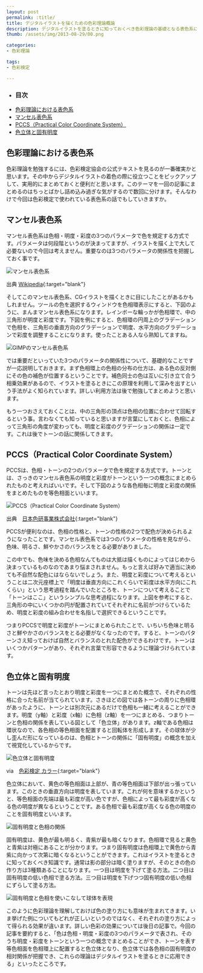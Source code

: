 ```yaml
---
layout: post
permalink: :title/
title: デジタルイラストを描くための色彩理論概論
description: デジタルイラストを塗るときに知っておくべき色彩理論の基礎となる表色系について解説しています。
thumb: /assets/img/2013-08-29/00.png

categories:
- 色彩理論

tags:
- 色彩検定

---
```


- ### 目次
- [色彩理論における表色系](#色彩理論における表色系)
- [マンセル表色系](#マンセル表色系)
- [PCCS（Practical Color Coordinate System）](#pccspractical-color-coordinate-system)
- [色立体と固有明度](#色立体と固有明度)

## 色彩理論における表色系

色彩理論を勉強するには、色彩検定協会の公式テキストを見るのが一番確実かと思います。その中からデジタルイラストの着色の際に役立つことをピックアップして、実用的にまとめておくと便利だと思います。このテーマを一回の記事にまとめるのはちっとばかし詰め込み過ぎな気がするので数回に分けます。そんなわけで今回は色彩検定で使われている表色系の話でもしていきますか。

## マンセル表色系

マンセル表色系は色相・明度・彩度の3つのパラメータで色を規定する方式です。パラメータは何段階というのが決まってますが、イラストを描く上で大して必要ないので今回は考えません。重要なのは3つのパラメータの関係性を把握しておく事です。

![マンセル表色系](/assets/img/2013-08-29/01.png)

<span>出典 [Wikipedia](http://ja.wikipedia.org/wiki/%E3%83%9E%E3%83%B3%E3%82%BB%E3%83%AB%E3%83%BB%E3%82%AB%E3%83%A9%E3%83%BC%E3%83%BB%E3%82%B7%E3%82%B9%E3%83%86%E3%83%A0){:target="blank"}</span>

そしてこのマンセル表色系、CGイラストを描くときに目にしたことがあるかもしれません。ツールの色を選択するウィンドウを色相環表示にすると、下図のように、まんまマンセル表色系になります。レインボーな輪っかが色相環で、中の三角形が明度と彩度です。下図を例にすると、色相環の円周上のグラデーションで色相を、三角形の垂直方向のグラデーションで明度、水平方向のグラデーションで彩度を調整することになります。使ったことある人なら熟知してますね。

![GIMPのマンセル表色系](/assets/img/2013-08-29/02.png)

では重要だといっていた3つのパラメータの関係性について、基礎的なことですが一応説明しておきます。まず色相環上の色相の分布の仕方は、ある色の反対側にその色の補色が位置するということです。補色同士の色は互いに引き立て合う相乗効果があるので、イラストを塗るときにこの原理を利用して深みを出すという手法がよく知られています。詳しい利用方法は後で勉強してまとめようと思います。

もう一つおさえておくことは、中の三角形の頂点は色相の位置に合わせて回転するという事。言わなくても知っていると思いますが言葉にしておくと、色相によって三角形の角度が変わっても、明度と彩度のグラデーションの関係は一定です。これは後でトーンの話に関係してきます。

## PCCS（Practical Color Coordinate System）

PCCSは、色相・トーンの2つのパラメータで色を規定する方式です。トーンとは、さっきのマンセル表色系の明度と彩度がトーンという一つの概念にまとめられたものと考えればいいです。そして下図のような各色相毎に明度と彩度の関係をまとめたものを等色相面といいます。

![PCCS（Practical Color Coordinate System）](/assets/img/2013-08-29/03.png)

<span>出典　[日本色研事業株式会社](http://www.sikiken.co.jp/pccs/pccs04.html){:target="blank"}</span>

PCCSが便利なのは、色相の性格と、トーンの性格の2つで配色が決められるようになったことです。マンセル表色系では3つのパラメータの性格を見ながら、色味、明るさ、鮮やかさのバランスをとる必要がありました。

この中でも、色味を決める色相なんてものは大抵は描くものによってはじめから決まっているものなのであまり悩まされません。もっと言えば好みで適当に決めても不自然な配色にはならないでしょう。また、明度と彩度について考えるということは二次元座標上で「明度は垂直方向にこれくらいで彩度は水平方向にこれくらい」という思考過程を踏んでいたところを、トーンについて考えることで「トーンはここ」というシンプルな思考過程になります。上図を参考にすると、三角形の中にいくつかの円が配置されていてそれぞれに名前がつけらているため、明度と彩度の組み合わせを名指しで選択できるということです。

つまりPCCSで明度と彩度がトーンにまとめられたことで、いちいち色味と明るさと鮮やかさのバランスをとる必要がなくなったのです。すると、トーンのパターンさえ知っておけば自然とバランスのとれた配色ができるわけです。トーンはいくつかパターンがあり、それぞれ言葉で形容できるように理論づけられています。

## 色立体と固有明度

トーンは先ほど言ったとおり明度と彩度を一つにまとめた概念で、それぞれの性格に合った名前が当てられています。さきほどの図では各トーンの周りに色相環があったように、トーンとは別次元にあるだけで色相も一緒に考えることができます。明度（y軸）と彩度（x軸）に色相（z軸）を一つにまとめる、つまりトーンと色相の関係を表している図として「色立体」があります。z軸である色相は環状なので、各色相の等色相面を配置すると回転体を形成します。その球体が少し歪んだ形になっているのは、色相とトーンの関係に「固有明度」の概念を加えて視覚化しているからです。

![色立体と固有明度](/assets/img/2013-08-29/04.png)

<span>via　[色彩検定 カラー](http://www.color-charites.com/2-7.html){:target="blank"}</span>

色立体において、黄色の等色相面は上部が、青の等色相面は下部が出っ張っています。このときの垂直方向は明度を表しています。これが何を意味するかというと、等色相面の先端は最も彩度が高い色ですが、色相によって最も彩度が高くなる色の明度が異なるということです。ある色相で最も彩度が高くなる色の明度のことを固有明度といいます。

![固有明度と色相の関係](/assets/img/2013-08-29/05.png)

固有明度は、黄色が最も明るく、青紫が最も暗くなります。色相環で見ると黄色と青紫は対極にあることが分かります。つまり固有明度は色相環上で黄色から青紫に向かって次第に暗くなるということができます。これはイラストを塗るときに知っておくべき知識です。通常は影の部分は暗く塗りますが、そのときの色の作り方は3種類あることになります。一つ目は明度を下げて塗る方法。二つ目は固有明度の低い色相で塗る方法。三つ目は明度を下げつつ固有明度の低い色相にずらして塗る方法。

![固有明度と色相を使いこなして球体を表現](/assets/img/2013-08-29/06.png)

このように色彩理論を理解しておけば色の塗り方にも意味が生まれてきます。いま挙げた例についてもどれが正しいというのではなく、それぞれの塗り方によって得られる効果が違います。詳しい色彩の効果については後日の記事で。今回の記事を要約すると、「色は色相・明度・彩度の3つのパラメータで表され、そのうち明度・彩度をトーンという一つの概念でまとめることができ、トーンを表す等色相面を色相環上に配置すると色立体となり、色立体では各色相の固有明度の相対関係が把握でき、これらの理論はデジタルイラストを塗るときに応用できる」といったところです。
